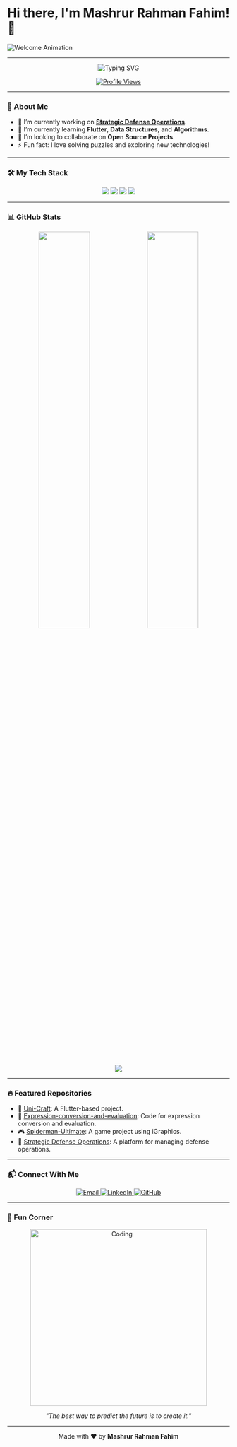 # Hi there, I'm Mashrur Rahman Fahim! 👋

![Welcome Animation](https://media.giphy.com/media/hvRJCLFzcasrR4ia7z/giphy.gif)

---

<p align="center">
  <img src="https://readme-typing-svg.herokuapp.com?font=Fira+Code&size=22&duration=4000&color=18BCF7&center=true&vCenter=true&lines=Welcome+to+my+GitHub+Profile!;Flutter+Developer;Computer+Science+Enthusiast" alt="Typing SVG">
</p>

<p align="center">
  <a href="https://github.com/mashrur-rahman-fahim">
    <img src="https://komarev.com/ghpvc/?username=mashrur-rahman-fahim&label=Profile+Views&color=blue" alt="Profile Views" />
  </a>
</p>

---

### 🚀 About Me

- 🔭 I’m currently working on **[Strategic Defense Operations](https://github.com/mashrur-rahman-fahim/StrategicDefenseOps)**.
- 🌱 I’m currently learning **Flutter**, **Data Structures**, and **Algorithms**.
- 👯 I’m looking to collaborate on **Open Source Projects**.
- ⚡ Fun fact: I love solving puzzles and exploring new technologies!

---

### 🛠️ My Tech Stack

<p align="center">
  <img src="https://img.shields.io/badge/Code-Flutter-informational?style=flat&logo=flutter&logoColor=white&color=blue" />
  <img src="https://img.shields.io/badge/Code-C++-informational?style=flat&logo=cplusplus&logoColor=white&color=00599C" />
  <img src="https://img.shields.io/badge/Tools-GitHub-informational?style=flat&logo=github&logoColor=white&color=black" />
  <img src="https://img.shields.io/badge/Tools-VSCode-informational?style=flat&logo=visual-studio-code&logoColor=white&color=0078d7" />
</p>

---

### 📊 GitHub Stats

<p align="center">
  <img width="48%" src="https://github-readme-stats.vercel.app/api?username=mashrur-rahman-fahim&show_icons=true&theme=radical" />
  <img width="48%" src="https://github-readme-streak-stats.herokuapp.com/?user=mashrur-rahman-fahim&theme=radical" />
</p>

<p align="center">
  <img src="https://github-readme-activity-graph.cyclic.app/graph?username=mashrur-rahman-fahim&theme=react-dark" />
</p>

---

### 🔥 Featured Repositories

- 🚀 [Uni-Craft](https://github.com/mashrur-rahman-fahim/Uni-Craft): A Flutter-based project.
- 📂 [Expression-conversion-and-evaluation](https://github.com/mashrur-rahman-fahim/Expression-conversion-and-evaluation): Code for expression conversion and evaluation.
- 🎮 [Spiderman-Ultimate](https://github.com/mashrur-rahman-fahim/Spiderman-Ultimate): A game project using iGraphics.
- 📖 [Strategic Defense Operations](https://github.com/mashrur-rahman-fahim/StrategicDefenseOps): A platform for managing defense operations.

---

### 📬 Connect With Me

<p align="center">
  <a href="mailto:mashrur.rahman.fahim@gmail.com">
    <img src="https://img.shields.io/badge/Email-D14836?style=for-the-badge&logo=gmail&logoColor=white" alt="Email">
  </a>
  <a href="https://linkedin.com/in/mashrur-rahman-fahim">
    <img src="https://img.shields.io/badge/LinkedIn-0077B5?style=for-the-badge&logo=linkedin&logoColor=white" alt="LinkedIn">
  </a>
  <a href="https://github.com/mashrur-rahman-fahim">
    <img src="https://img.shields.io/badge/GitHub-100000?style=for-the-badge&logo=github&logoColor=white" alt="GitHub">
  </a>
</p>

---

### 🎯 Fun Corner

<p align="center">
  <img src="https://media.giphy.com/media/xT9IgzoKnwFNmISR8I/giphy.gif" alt="Coding" width="400" />
</p>

<p align="center">
  <i>"The best way to predict the future is to create it."</i>
</p>

---

<p align="center">
  Made with ❤️ by <b>Mashrur Rahman Fahim</b>
</p>
